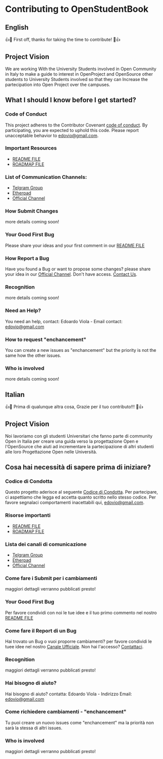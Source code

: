 # Contributing to OpenStudentBook

## English

:+1::tada: First off, thanks for taking the time to contribute! :tada::+1:

## Project Vision
We are working With the University Students involved in Open Community in Italy to make a guide to interest in OpenProject
and OpenSource  other students to University Students involved so that they can Increase the partecipation into Open Project 
over the campuses.

## What I should I know before I get started?

### Code of Conduct

This project adheres to the Contributor Covenant [code of conduct](https://github.com/edovio/OpenStudentBook/blob/master/CodeOfConduct.md). By participating, you are expected to uphold this code. 
Please report unacceptable behavior to edovio@gmail.com.

### Important Resources
* [README FILE](https://github.com/edovio/OpenStudentBook/blob/master/README.md)
* [ROADMAP FILE](https://github.com/edovio/OpenStudentBook/blob/master/roadmap.md)

### List of Communication Channels:
* [Telgram Group](https://telegram.me/joinchat/B1cgtAocfekH_IHdviePDA)
* [Etherpad](https://public.etherpad-mozilla.org/p/PlaybookUniversitario)
* [Official Channel](https://chat.mozillaitalia.org/channel/openstudentbook)

### How Submit Changes
more details coming soon!

### Your Good First Bug
Please share your ideas and your first comment in our [README FILE](https://github.com/edovio/OpenStudentBook/blob/master/README.md)

### How Report a Bug
Have you found a Bug or want to propose some changes? please share your idea in our [Official Channel](https://chat.mozillaitalia.org/channel/openstudentbook). Don't have access. [Contact Us](edovio@gmail.com).

### Recognition
more details coming soon!

### Need an Help?
You need an help, contact: Edoardo Viola - Email contact: edovio@gmail.com

### How to request "enchancement"
You can create a new issues as "enchancement" but the priority is not the same how the other issues.

### Who is involved
more details coming soon!

## Italian
:+1::tada: Prima di qualunque altra cosa, Grazie per il tuo contributo!!! :tada::+1:

## Project Vision
Noi lavoriamo con gli studenti Universitari che fanno parte di community Open in Italia per creare una guida verso la progettazione Open e l'OpenSource che aiuti ad incrementare la partecipazione di altri studenti alle loro Progettazione Open nelle Università.

## Cosa hai necessità di sapere prima di iniziare?

### Codice di Condotta

Questo progetto aderisce al seguente [Codice di Condotta](https://github.com/edovio/OpenStudentBook/blob/master/CodicediCondotta.md). Per partecipare, ci aspettiamo che legga ed accetta quanto scritto nello stesso codice.
Per favore segnalaci comportamenti inacettabili qui, edovio@gmail.com.

### Risorse importanti
* [README FILE](https://github.com/edovio/OpenStudentBook/blob/master/README.md)
* [ROADMAP FILE](https://github.com/edovio/OpenStudentBook/blob/master/roadmap.md)

### Lista dei canali di comunicazione
* [Telgram Group](https://telegram.me/joinchat/B1cgtAocfekH_IHdviePDA)
* [Etherpad](https://public.etherpad-mozilla.org/p/PlaybookUniversitario)
* [Official Channel](https://chat.mozillaitalia.org/channel/openstudentbook)

### Come fare i Submit per i cambiamenti
maggiori dettagli verranno pubblicati presto!

### Your Good First Bug
Per favore condividi con noi le tue idee e il tuo primo commento nel nostro [README FILE](https://github.com/edovio/OpenStudentBook/blob/master/README.md)

###  Come fare il Report di un Bug
Hai trovato un Bug o vuoi proporre cambiamenti? per favore condividi le tuee idee nel nostro [Canale Ufficiale](https://chat.mozillaitalia.org/channel/openstudentbook). Non hai l'accesso? [Contattaci](edovio@gmail.com).

### Recognition
maggiori dettagli verranno pubblicati presto!

### Hai bisogno di aiuto?
Hai bisogno di aiuto? contatta: Edoardo Viola - Indirizzo Email: edovio@gmail.com

### Come richiedere cambiamenti - "enchancement"
Tu puoi creare un nuovo issues come "enchancement" ma la priorità non sarà la stessa di altri issues.

### Who is involved
maggiori dettagli verranno pubblicati presto!
